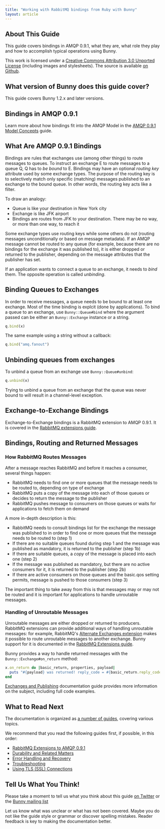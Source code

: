 ```yaml
---
title: "Working with RabbitMQ bindings from Ruby with Bunny"
layout: article
---
```


## About This Guide

This guide covers bindings in AMQP 0.9.1, what they are, what role
they play and how to accomplish typical operations using Bunny.

This work is licensed under a <a rel="license"
href="http://creativecommons.org/licenses/by/3.0/">Creative Commons
Attribution 3.0 Unported License</a> (including images and
stylesheets). The source is available [on
Github](https://github.com/ruby-amqp/rubybunny.info).


## What version of Bunny does this guide cover?

This guide covers Bunny 1.2.x and later versions.


## Bindings in AMQP 0.9.1

Learn more about how bindings fit into the AMQP Model in the [AMQP
0.9.1 Model
Concepts](http://www.rabbitmq.com/tutorials/amqp-concepts.html) guide.


## What Are AMQP 0.9.1 Bindings

Bindings are rules that exchanges use (among other things) to route
messages to queues. To instruct an exchange E to route messages to a
queue Q, Q has to _be bound_ to E.  Bindings may have an optional
_routing key_ attribute used by some exchange types. The purpose of
the routing key is to selectively match only specific (matching)
messages published to an exchange to the bound queue. In other words,
the routing key acts like a filter.

To draw an analogy:

 * Queue is like your destination in New York city
 * Exchange is like JFK airport
 * Bindings are routes from JFK to your destination. There may be no way, or more than one way, to reach it

Some exchange types use routing keys while some others do not (routing
messages unconditionally or based on message metadata). If an AMQP
message cannot be routed to any queue (for example, because there are
no bindings for the exchange it was published to), it is either
dropped or returned to the publisher, depending on the message
attributes that the publisher has set.

If an application wants to connect a queue to an exchange, it needs to
_bind_ them. The opposite operation is called _unbinding_.

## Binding Queues to Exchanges

In order to receive messages, a queue needs to be bound to at least
one exchange. Most of the time binding is explcit (done by
applications).  To bind a queue to an exchange, use
`Bunny::Queue#bind` where the argument passed can be either an
`Bunny::Exchange` instance or a string.

``` ruby
q.bind(x)
```

The same example using a string without a callback:

``` ruby
q.bind("amq.fanout")
```


## Unbinding queues from exchanges

To unbind a queue from an exchange use `Bunny::Queue#unbind`:

``` ruby
q.unbind(x)
```
<span class="note">Trying to unbind a queue from an exchange that the queue was never bound to will result in a channel-level exception.</span>


## Exchange-to-Exchange Bindings

Exchange-to-Exchange bindings is a RabbitMQ extension to AMQP
0.9.1. It is covered in the [RabbitMQ extensions
guide](/articles/extensions.html).


## Bindings, Routing and Returned Messages

### How RabbitMQ Routes Messages

After a message reaches RabbitMQ and before it reaches a consumer,
several things happen:

 * RabbitMQ needs to find one or more queues that the message needs to be routed to, depending on type of exchange
 * RabbitMQ puts a copy of the message into each of those queues or decides to return the message to the publisher
 * RabbitMQ pushes message to consumers on those queues or waits for applications to fetch them on demand

A more in-depth description is this:

 * RabbitMQ needs to consult bindings list for the exchange the message was published to in order to find one or more queues that the message needs to be routed to (step 1)
 * If there are no suitable queues found during step 1 and the message was published as mandatory, it is returned to the publisher (step 1b)
 * If there are suitable queues, a _copy_ of the message is placed into each one (step 2)
 * If the message was published as mandatory, but there are no active consumers for it, it is returned to the publisher (step 2b)
 * If there are active consumers on those queues and the basic.qos setting permits, message is pushed to those consumers (step 3)

The important thing to take away from this is that messages may or may
not be routed and it is important for applications to handle
unroutable messages.

### Handling of Unroutable Messages

Unroutable messages are either dropped or returned to
producers. RabbitMQ extensions can provide additional ways of handling
unroutable messages: for example, RabbitMQ's [Alternate Exchanges
extension](http://www.rabbitmq.com/ae.html) makes it possible to route
unroutable messages to another exchange.  Bunny support for it is
documented in the [RabbitMQ Extensions
guide](/articles/extensions.html).

Bunny provides a way to handle returned messages with the
`Bunny::Exchange#on_return` method:

``` ruby
x.on_return do |basic_return, properties, payload|
  puts "#{payload} was returned! reply_code = #{basic_return.reply_code}, reply_text = #{basic_return.reply_text}"
end
```

[Exchanges and Publishing](/articles/exchanges.html) documentation
guide provides more information on the subject, including full code
examples.


## What to Read Next

The documentation is organized as [a number of guides](/articles/guides.html), covering various topics.

We recommend that you read the following guides first, if possible, in this order:

 * [RabbitMQ Extensions to AMQP 0.9.1](/articles/extensions.html)
 * [Durability and Related Matters](/articles/durability.html)
 * [Error Handling and Recovery](/articles/error_handling.html)
 * [Troubleshooting](/articles/troubleshooting.html)
 * [Using TLS (SSL) Connections](/articles/tls.html)


## Tell Us What You Think!

Please take a moment to tell us what you think about this guide [on Twitter](http://twitter.com/rubyamqp) or the [Bunny mailing list](https://groups.google.com/forum/#!forum/ruby-amqp)

Let us know what was unclear or what has not been covered. Maybe you do not like the guide style or grammar or discover spelling mistakes. Reader feedback is key to making the documentation better.
